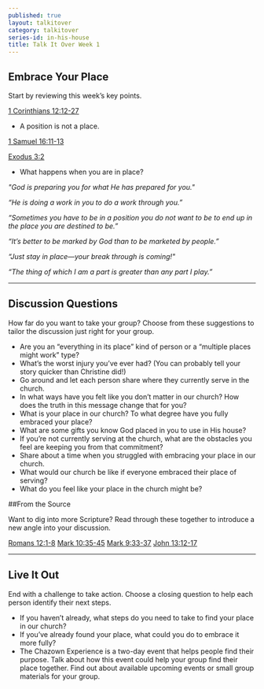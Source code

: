 ```yaml
---
published: true
layout: talkitover
category: talkitover
series-id: in-his-house
title: Talk It Over Week 1
---
```


## Embrace Your Place
<p class="lead">Start by reviewing this week’s key points.</p>

[1 Corinthians 12:12-27](https://www.bible.com/bible/111/1co.12.12-27.niv)

* A position is not a place.

[1 Samuel 16:11-13](https://www.bible.com/bible/111/1sa.16.11-13.niv) 

[Exodus 3:2](https://www.bible.com/bible/111/exo.3.2.niv)

* What happens when you are in place?

_"God is preparing you for what He has prepared for you."_

_“He is doing a work in you to do a work through you.”_

_“Sometimes you have to be in a position you do not want to be to end up in the place you are destined to be.”_

_“It’s better to be marked by God than to be marketed by people.”_

_“Just stay in place—your break through is coming!"_

_“The thing of which I am a part is greater than any part I play.”_

* * *

## Discussion Questions
<p class="lead">How far do you want to take your group? Choose from these suggestions to tailor the discussion just right for your group.</p>

* Are you an “everything in its place” kind of person or a “multiple places might work” type?
* What’s the worst injury you’ve ever had? (You can probably tell your story quicker than Christine did!)
* Go around and let each person share where they currently serve in the church.
* In what ways have you felt like you don’t matter in our church? How does the truth in this message change that for you?
* What is your place in our church? To what degree have you fully embraced your place?
* What are some gifts you know God placed in you to use in His house?
* If you’re not currently serving at the church, what are the obstacles you feel are keeping you from that commitment?
* Share about a time when you struggled with embracing your place in our church.
* What would our church be like if everyone embraced their place of serving?
* What do you feel like your place in the church might be?

##From the Source
<p class="lead">Want to dig into more Scripture? Read through these together to introduce a new angle into your discussion.</p>

[Romans 12:1-8](https://www.bible.com/bible/111/rom.12.1-8.niv)
[Mark 10:35-45](https://www.bible.com/bible/111/mar.10.35-45.niv)
[Mark 9:33-37](https://www.bible.com/bible/111/mar.9.33-37.niv)
[John 13:12-17](https://www.bible.com/bible/111/joh.13.12-17.niv)

* * *

## Live It Out
<p class="lead">End with a challenge to take action. Choose a closing question to help each person identify their next steps.</p>

* If you haven’t already, what steps do you need to take to find your place in our church?
* If you’ve already found your place, what could you do to embrace it more fully?
* The Chazown Experience is a two-day event that helps people find their purpose. Talk about how this event could help your group find their place together. Find out about available upcoming events or small group materials for your group.
